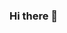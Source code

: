 ### Hi there 👋

<!--
**MDHtrappy/MDHtrappy** is a ✨ _special_ ✨ repository because its `README.md` (this file) appears on your GitHub profile.

Here are some ideas to get you started:

- 🔭 I’m currently working on a Ren'Py visual novel!
- 🌱 I’m currently learning Python, the Ren'Py framework, as well as DAZ 3D
- 🤔 I’m looking for help with Ren'Py and its open source frameworks
- 📫 How to reach me: Contact me by email or discord.
- ⚡ Fun fact: I have ADHD (not in 1440p)
-->
